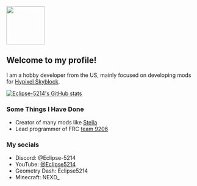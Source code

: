 <img src="https://avatars.githubusercontent.com/u/83417472?v=4" width="100"/>

## Welcome to my profile!

I am a hobby developer from the US, mainly focused on developing mods for [Hypixel Skyblock](https://hypixel.net/).

[![Eclipse-5214's GitHub stats](https://github-readme-stats.vercel.app/api?username=Eclipse-5214&count_private=true&show_icons=true&theme=gotham)](https://github.com/anuraghazra/github-readme-stats)

### Some Things I Have Done

 * Creator of many mods like [Stella](https://github.com/Eclipse-5214/Stella) 
 * Lead programmer of FRC [team 9206](https://github.com/GRP-Robotics-9206) 

### My socials

 * Discord: @Eclipse-5214
 * YouTube: [@Eclipse5214](https://www.youtube.com/@Eclipse5214)
 * Geometry Dash: Eclipse5214
 * Minecraft: NEXD_

<!--
**Eclipse-5214/Eclipse-5214** is a ✨ _special_ ✨ repository because its `README.md` (this file) appears on your GitHub profile.

Here are some ideas to get you started:

- 🔭 I’m currently working on ...
- 🌱 I’m currently learning ...
- 👯 I’m looking to collaborate on ...
- 🤔 I’m looking for help with ...
- 💬 Ask me about ...
- 📫 How to reach me: ...
- 😄 Pronouns: ...
- ⚡ Fun fact: ...
-->
